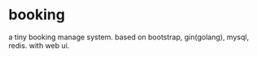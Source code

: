 # booking
a tiny booking manage system. based on bootstrap, gin(golang), mysql, redis. with web ui.
